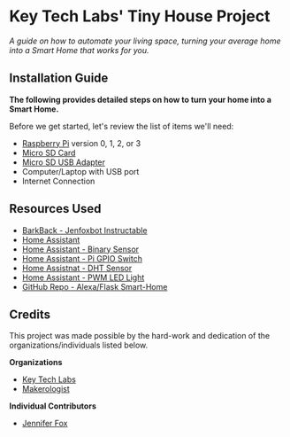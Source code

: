 # Key Tech Labs' Tiny House Project 

*A guide on how to automate your living space, turning your average home into a Smart Home that works for you.*

## Installation Guide

**The following provides detailed steps on how to turn your home into a Smart Home.**

Before we get started, let's review the list of items we'll need:

- [Raspberry Pi](https://www.raspberrypi.org/) version 0, 1, 2, or 3
- [Micro SD Card](https://en.wikipedia.org/wiki/Secure_Digital#Mini-_and_micro-cards)
- [Micro SD USB Adapter](https://www.amazon.com/Doinshop-Useful-T-Flash-Memory-Adapter/dp/B00N8PAHC0?ref_=fsclp_pl_dp_7)
- Computer/Laptop with USB port
- Internet Connection

## Resources Used

- [BarkBack - Jenfoxbot Instructable](https://www.instructables.com/id/Bark-Back-Monitor-Interact-With-Pets/)
- [Home Assistant](https://www.home-assistant.io/)
- [Home Assistant - Binary Sensor](https://www.home-assistant.io/components/binary_sensor.rpi_gpio/)
- [Home Assistant - Pi GPIO Switch](https://www.home-assistant.io/components/switch.rpi_gpio/)
- [Home Assistnat - DHT Sensor](https://www.home-assistant.io/components/sensor.dht/)
- [Home Assistant - PWM LED Light](https://www.home-assistant.io/components/light.rpi_gpio_pwm/)
- [GitHub Repo - Alexa/Flask Smart-Home](https://github.com/davidweigao/AlexaSmartHome)

## Credits

This project was made possible by the hard-work and dedication of the organizations/individuals listed below.

**Organizations**

- [Key Tech Labs](https://www.keytechlabs.org/)
- [Makerologist](http://www.makerologist.com/)

**Individual Contributors**

- [Jennifer Fox](https://www.linkedin.com/in/jenfoxbot/)
